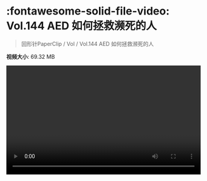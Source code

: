 # :fontawesome-solid-file-video: Vol.144 AED 如何拯救濒死的人

> 回形针PaperClip / Vol / Vol.144 AED 如何拯救濒死的人

**视频大小**: 69.32 MB

<video id="V-4c369b27a14d8e0748551ded859c2702" width="512" height="288" preload="none" playsinline webkit-playsinline></video>